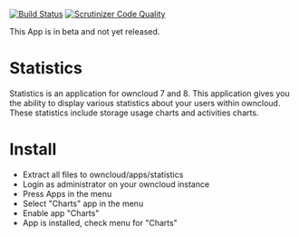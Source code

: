 [![Build Status](https://travis-ci.org/arnovr/owncloud-statistics.svg?branch=master)](https://travis-ci.org/arnovr/owncloud-statistics)
[![Scrutinizer Code Quality](https://scrutinizer-ci.com/g/arnovr/owncloud-statistics/badges/quality-score.png?b=master)](https://scrutinizer-ci.com/g/arnovr/owncloud-statistics/?branch=master)

This App is in beta and not yet released.

Statistics
==========
Statistics is an application for owncloud 7 and 8.
This application gives you the ability to display various statistics about your users within owncloud.
These statistics include storage usage charts and activities charts.

Install
=======
- Extract all files to owncloud/apps/statistics
- Login as administrator on your owncloud instance
- Press Apps in the menu
- Select "Charts" app in the menu
- Enable app "Charts"
- App is installed, check menu for "Charts"